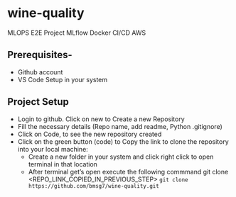 # wine-quality
MLOPS E2E Project MLflow Docker CI/CD AWS

## Prerequisites-
 - Github account
 - VS Code Setup in your system

## Project Setup
 - Login to github. Click on new to Create a new Repository
 - Fill the necessary details (Repo name, add readme, Python .gitignore)
 - Click on Code, to see the new repository created
 - Click on the green button (code) to Copy the link to clone the repository into your local machine:
      - Create a new folder in your system and click right click to open terminal in that location
      - After terminal get’s open execute the following commmand git clone <REPO_LINK_COPIED_IN_PREVIOUS_STEP>
 `git clone https://github.com/bmsg7/wine-quality.git`
